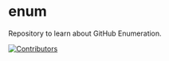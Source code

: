# enum
Repository to learn about GitHub Enumeration.







































































































































































[![Contributors](https://img.shields.io/badge/Contributors-3-brightgreen)](https://github.com/EurydiceCorp/enum/graphs/contributors)

